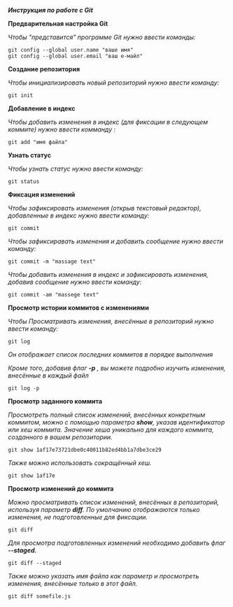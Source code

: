 ***Инструкция по работе с Git***

**Предварительная настройка Git**

*Чтобы "представится" программе Git нужно ввести команды:*

    git config --global user.name "ваше имя"
    git config --global user.email "ваш е-майл"

**Создание репозитория**

*Чтобы инициализировать новый репозиторий нужно ввести команду:*
    
    git init

 **Добавление в индекс**

 *Чтобы добавить изменения в индекс (для фиксации в следующем коммите) нужно ввести комманду :*
    
    git add "имя файла"
    
**Узнать статус**

*Чтобы узнать статус нужно ввести команду:*

    git status

**Фиксация изменений**

*Чтобы зафиксировать изменения (открыв текстовый редактор), добавленные в индекс нужно ввести команду:*

    git commit

*Чтобы зафиксиравать изменения и добавить сообщение нужно ввести команду:*

    git commit -m "massage text"

*Чтобы добавить изменения в индекс и зафиксировать изменения, добавив сообщение нужно ввести команду:*

    git commit -am "massege text"

**Просмотр истории коммитов с изменениями**

*Чтобы Просматривать изменения, внесённые в репозиторий нужно ввести команду:*

    git log 
    
*Он отображает список  последних коммитов в порядке выполнения*

*Кроме того, добавив флаг **-p** , вы можете подробно изучить изменения, внесённые в каждый файл*

    git log -p

**Просмотр заданного коммита**

*Просмотреть полный список изменений, внесённых конкретным коммитом, можно с помощью параметра **show**, указав идентификатор или хеш коммита. Значение хеша уникально для каждого коммита, созданного в вашем репозитории.*

    git show 1af17e73721dbe0c40011b82ed4bb1a7dbe3ce29

*Также можно использовать сокращённый хеш.*

    git show 1af17e

**Просмотр изменений до коммита**

*Можно просматривать список изменений, внесённых в репозиторий, используя параметр **diff**. По умолчанию отображаются только изменения, не подготовленные для фиксации.*

    git diff

*Для просмотра подготовленных изменений необходимо добавить флаг **--staged.***

    git diff --staged

*Также можно указать имя файла как параметр и просмотреть изменения, внесённые только в этот файл.*

    git diff somefile.js